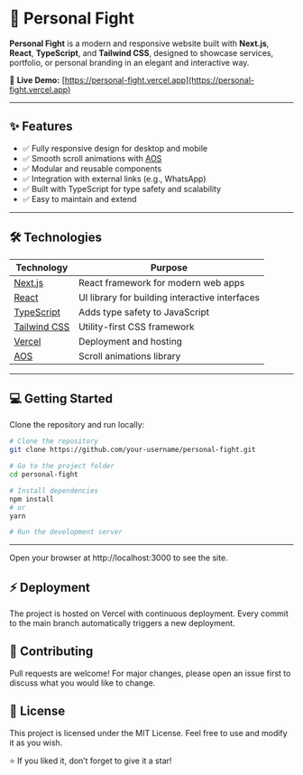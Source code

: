 # 🥊 Personal Fight


**Personal Fight** is a modern and responsive website built with **Next.js**, **React**, **TypeScript**, and **Tailwind CSS**, designed to showcase services, portfolio, or personal branding in an elegant and interactive way.  

🔗 **Live Demo:** [https://personal-fight.vercel.app](https://personal-fight.vercel.app)

---

## ✨ Features
- ✅ Fully responsive design for desktop and mobile  
- ✅ Smooth scroll animations with [AOS](https://michalsnik.github.io/aos/)  
- ✅ Modular and reusable components  
- ✅ Integration with external links (e.g., WhatsApp)  
- ✅ Built with TypeScript for type safety and scalability  
- ✅ Easy to maintain and extend  

---

## 🛠 Technologies
| Technology | Purpose |
|------------|---------|
| [Next.js](https://nextjs.org/) | React framework for modern web apps |
| [React](https://reactjs.org/) | UI library for building interactive interfaces |
| [TypeScript](https://www.typescriptlang.org/) | Adds type safety to JavaScript |
| [Tailwind CSS](https://tailwindcss.com/) | Utility-first CSS framework |
| [Vercel](https://vercel.com/) | Deployment and hosting |
| [AOS](https://michalsnik.github.io/aos/) | Scroll animations library |

---

## 💻 Getting Started
Clone the repository and run locally:

```bash
# Clone the repository
git clone https://github.com/your-username/personal-fight.git

# Go to the project folder
cd personal-fight

# Install dependencies
npm install
# or
yarn

# Run the development server

```


---

Open your browser at http://localhost:3000 to see the site.

## ⚡ Deployment

The project is hosted on Vercel with continuous deployment.
Every commit to the main branch automatically triggers a new deployment.

## 🤝 Contributing

Pull requests are welcome! For major changes, please open an issue first to discuss what you would like to change.

## 📄 License

This project is licensed under the MIT License.
Feel free to use and modify it as you wish.

⭐️ If you liked it, don’t forget to give it a star!

